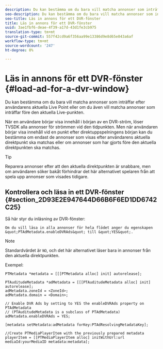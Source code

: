 ```yaml
---
description: Du kan bestämma om du bara vill matcha annonser som inträffar efter användarens aktuella Live Point eller om du även vill matcha annonser som inträffar före den aktuella Live-punkten.
seo-description: Du kan bestämma om du bara vill matcha annonser som inträffar efter användarens aktuella Live Point eller om du även vill matcha annonser som inträffar före den aktuella Live-punkten.
seo-title: Läs in annons för ett DVR-fönster
title: Läs in annons för ett DVR-fönster
uuid: 3ae1fbf6-deae-4f39-a17d-43d1fe3cb975
translation-type: tm+mt
source-git-commit: 557f42cd9a6f356aa99e13386d9e8d65e043a6af
workflow-type: tm+mt
source-wordcount: '247'
ht-degree: 0%

---
```



# Läs in annons för ett DVR-fönster {#load-ad-for-a-dvr-window}

Du kan bestämma om du bara vill matcha annonser som inträffar efter användarens aktuella Live Point eller om du även vill matcha annonser som inträffar före den aktuella Live-punkten.

När en användare börjar visa innehåll i början av en DVR-ström, löser TVSDK alla annonser för strömmen vid den tidpunkten. Men när användaren börjar visa innehåll vid en punkt efter direktuppspelningens början kan du bestämma om endast de annonser som visas efter användarens aktuella direktpunkt ska matchas eller om annonser som har gjorts före den aktuella direktpunkten ska matchas.

>[!TIP]
>
>Reparera annonser efter att den aktuella direktpunkten är snabbare, men om användaren söker bakåt förhindrar det här alternativet spelaren från att spela upp annonser som visades tidigare.

## Kontrollera och läsa in ett DVR-fönster {#section_2D93E2E947644D66B6F6ED1DD6742C25}

Så här styr du inläsning av DVR-fönster:

    Om du vill läsa in alla annonser för hela flödet anger du egenskapen &quot;PTAdMetadata.enableDVRAds&quot; till &quot;YES&quot;.

>[!NOTE]
>
>Standardvärdet är `NO`, och det här alternativet läser bara in annonser från den aktuella direktpunkten.

Exempel:

```
PTMetadata *metadata = [[[PTMetadata alloc] init] autorelease]; 
 
PTAuditudeMetadata *adMetadata = [[[PTAuditudeMetadata alloc] init] autorelease];  
adMetadata.zoneId = <ZoneId>; 
adMetadata.domain = <Domain>; 
 
// Enable DVR Ads by setting to YES the enableDVRAds property on PTAdMetadata  
// (PTAuditudeMetadata is a subclass of PTAdMetadata)  
adMetadata.enableDVRAds = YES; 
 
[metadata setMetadata:adMetadata forKey:PTAdResolvingMetadataKey]; 
 
//Create PTMediaPlayerItem with the previously prepared metadata    
playerItem = [[PTMediaPlayerItem alloc] initWithUrl:url mediaId:yourMediaID metadata:metadata]; 
```
